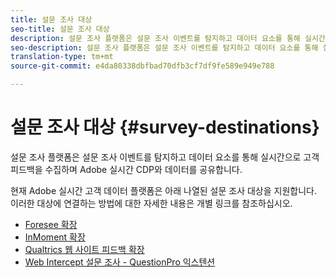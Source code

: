 ```yaml
---
title: 설문 조사 대상
seo-title: 설문 조사 대상
description: 설문 조사 플랫폼은 설문 조사 이벤트를 탐지하고 데이터 요소를 통해 실시간으로 고객 피드백을 수집하며 Adobe 실시간 CDP와 데이터를 공유합니다.
seo-description: 설문 조사 플랫폼은 설문 조사 이벤트를 탐지하고 데이터 요소를 통해 실시간으로 고객 피드백을 수집하며 Adobe 실시간 CDP와 데이터를 공유합니다.
translation-type: tm+mt
source-git-commit: e4da80338dbfbad70dfb3cf7df9fe589e949e788

---
```



# 설문 조사 대상 {#survey-destinations}

설문 조사 플랫폼은 설문 조사 이벤트를 탐지하고 데이터 요소를 통해 실시간으로 고객 피드백을 수집하며 Adobe 실시간 CDP와 데이터를 공유합니다.

현재 Adobe 실시간 고객 데이터 플랫폼은 아래 나열된 설문 조사 대상을 지원합니다. 이러한 대상에 연결하는 방법에 대한 자세한 내용은 개별 링크를 참조하십시오.

* [Foresee 확장](/help/rtcdp/destinations/foresee-extension.md)
* [InMoment 확장](/help/rtcdp/destinations/inmoment-extension.md)
* [Qualtrics 웹 사이트 피드백 확장](qualtrics-extension.md)
* [Web Intercept 설문 조사 - QuestionPro 익스텐션](/help/rtcdp/destinations/web-intercept-surveys-extension.md)
